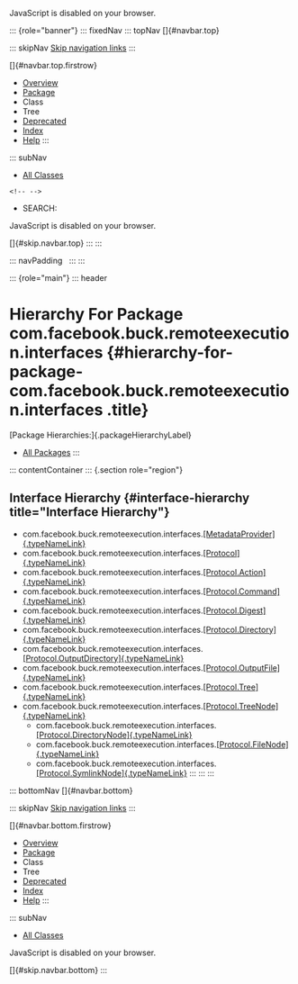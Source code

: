 <div>

JavaScript is disabled on your browser.

</div>

::: {role="banner"}
::: fixedNav
::: topNav
[]{#navbar.top}

::: skipNav
[Skip navigation links](#skip.navbar.top "Skip navigation links")
:::

[]{#navbar.top.firstrow}

-   [Overview](../../../../../index.html)
-   [Package](package-summary.html)
-   Class
-   Tree
-   [Deprecated](../../../../../deprecated-list.html)
-   [Index](../../../../../index-all.html)
-   [Help](../../../../../help-doc.html)
:::

::: subNav
-   [All Classes](../../../../../allclasses.html)

```{=html}
<!-- -->
```
-   SEARCH:

<div>

<div>

JavaScript is disabled on your browser.

</div>

</div>

[]{#skip.navbar.top}
:::
:::

::: navPadding
 
:::
:::

::: {role="main"}
::: header
# Hierarchy For Package com.facebook.buck.remoteexecution.interfaces {#hierarchy-for-package-com.facebook.buck.remoteexecution.interfaces .title}

[Package Hierarchies:]{.packageHierarchyLabel}

-   [All Packages](../../../../../overview-tree.html)
:::

::: contentContainer
::: {.section role="region"}
## Interface Hierarchy {#interface-hierarchy title="Interface Hierarchy"}

-   com.facebook.buck.remoteexecution.interfaces.[[MetadataProvider]{.typeNameLink}](MetadataProvider.html "interface in com.facebook.buck.remoteexecution.interfaces")
-   com.facebook.buck.remoteexecution.interfaces.[[Protocol]{.typeNameLink}](Protocol.html "interface in com.facebook.buck.remoteexecution.interfaces")
-   com.facebook.buck.remoteexecution.interfaces.[[Protocol.Action]{.typeNameLink}](Protocol.Action.html "interface in com.facebook.buck.remoteexecution.interfaces")
-   com.facebook.buck.remoteexecution.interfaces.[[Protocol.Command]{.typeNameLink}](Protocol.Command.html "interface in com.facebook.buck.remoteexecution.interfaces")
-   com.facebook.buck.remoteexecution.interfaces.[[Protocol.Digest]{.typeNameLink}](Protocol.Digest.html "interface in com.facebook.buck.remoteexecution.interfaces")
-   com.facebook.buck.remoteexecution.interfaces.[[Protocol.Directory]{.typeNameLink}](Protocol.Directory.html "interface in com.facebook.buck.remoteexecution.interfaces")
-   com.facebook.buck.remoteexecution.interfaces.[[Protocol.OutputDirectory]{.typeNameLink}](Protocol.OutputDirectory.html "interface in com.facebook.buck.remoteexecution.interfaces")
-   com.facebook.buck.remoteexecution.interfaces.[[Protocol.OutputFile]{.typeNameLink}](Protocol.OutputFile.html "interface in com.facebook.buck.remoteexecution.interfaces")
-   com.facebook.buck.remoteexecution.interfaces.[[Protocol.Tree]{.typeNameLink}](Protocol.Tree.html "interface in com.facebook.buck.remoteexecution.interfaces")
-   com.facebook.buck.remoteexecution.interfaces.[[Protocol.TreeNode]{.typeNameLink}](Protocol.TreeNode.html "interface in com.facebook.buck.remoteexecution.interfaces")
    -   com.facebook.buck.remoteexecution.interfaces.[[Protocol.DirectoryNode]{.typeNameLink}](Protocol.DirectoryNode.html "interface in com.facebook.buck.remoteexecution.interfaces")
    -   com.facebook.buck.remoteexecution.interfaces.[[Protocol.FileNode]{.typeNameLink}](Protocol.FileNode.html "interface in com.facebook.buck.remoteexecution.interfaces")
    -   com.facebook.buck.remoteexecution.interfaces.[[Protocol.SymlinkNode]{.typeNameLink}](Protocol.SymlinkNode.html "interface in com.facebook.buck.remoteexecution.interfaces")
:::
:::
:::

::: bottomNav
[]{#navbar.bottom}

::: skipNav
[Skip navigation links](#skip.navbar.bottom "Skip navigation links")
:::

[]{#navbar.bottom.firstrow}

-   [Overview](../../../../../index.html)
-   [Package](package-summary.html)
-   Class
-   Tree
-   [Deprecated](../../../../../deprecated-list.html)
-   [Index](../../../../../index-all.html)
-   [Help](../../../../../help-doc.html)
:::

::: subNav
-   [All Classes](../../../../../allclasses.html)

<div>

<div>

JavaScript is disabled on your browser.

</div>

</div>

[]{#skip.navbar.bottom}
:::
